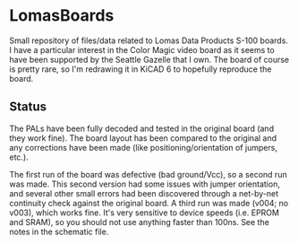 # LomasBoards
Small repository of files/data related to Lomas Data Products S-100 boards. I have
a particular interest in the Color Magic video board as it seems to have been
supported by the Seattle Gazelle that I own. The board of course is pretty rare,
so I'm redrawing it in KiCAD 6 to hopefully reproduce the board.

## Status
The PALs have been fully decoded and tested in the original board (and they work
fine). The board layout has been compared to the original and any corrections have
been made (like positioning/orientation of jumpers, etc.).

The first run of the board was defective (bad ground/Vcc), so a second run was
made. This second version had some issues with jumper orientation, and several
other small errors had been discovered through a net-by-net continuity check
against the original board. A third run was made (v004; no v003), which works
fine. It's very sensitive to device speeds (i.e. EPROM and SRAM), so you should
not use anything faster than 100ns. See the notes in the schematic file.


